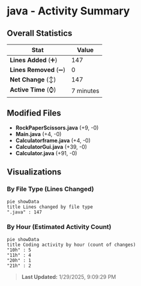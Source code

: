 # java - Activity Summary 

## Overall Statistics

| Stat                   | Value                                                             |
| ---------------------- | ----------------------------------------------------------------- |
| **Lines Added** (➕)   | 147                                          |
| **Lines Removed** (➖) | 0                                        |
| **Net Change** (↕)    | 147                |
| **Active Time** (⌚)   | 7 minutes |


## Modified Files
- **RockPaperScissors.java** (+9, -0)
- **Main.java** (+4, -0)
- **Calculatorframe.java** (+4, -0)
- **CalculatorGui.java** (+39, -0)
- **Calculator.java** (+91, -0)

## Visualizations

### By File Type (Lines Changed)

```mermaid
pie showData
title Lines changed by file type
".java" : 147
```

### By Hour (Estimated Activity Count)

```mermaid
pie showData
title Coding activity by hour (count of changes)
"10h" : 5
"11h" : 4
"20h" : 1
"21h" : 2
```


> **Last Updated:** 1/29/2025, 9:09:29 PM